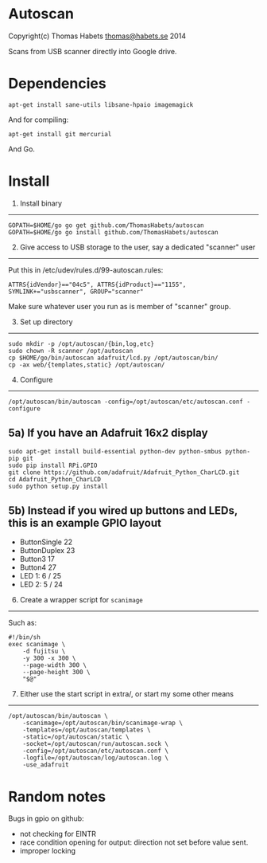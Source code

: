 Autoscan
========

Copyright(c) Thomas Habets <thomas@habets.se> 2014

Scans from USB scanner directly into Google drive.


Dependencies
============
```
apt-get install sane-utils libsane-hpaio imagemagick
```

And for compiling:
```
apt-get install git mercurial
```
And Go.


Install
=======

1) Install binary
-----------------
```
GOPATH=$HOME/go go get github.com/ThomasHabets/autoscan
GOPATH=$HOME/go go install github.com/ThomasHabets/autoscan
```

2) Give access to USB storage to the user, say a dedicated "scanner" user
-------------------------------------------------------------------------
Put this in /etc/udev/rules.d/99-autoscan.rules:
```
ATTRS{idVendor}=="04c5", ATTRS{idProduct}=="1155", SYMLINK+="usbscanner", GROUP="scanner"
```
Make sure whatever user you run as is member of "scanner" group.

3) Set up directory
------------
```
sudo mkdir -p /opt/autoscan/{bin,log,etc}
sudo chown -R scanner /opt/autoscan
cp $HOME/go/bin/autoscan adafruit/lcd.py /opt/autoscan/bin/
cp -ax web/{templates,static} /opt/autoscan/
```

4) Configure
------------
```
/opt/autoscan/bin/autoscan -config=/opt/autoscan/etc/autoscan.conf -configure
```

5a) If you have an Adafruit 16x2 display
---------------------------------------
```
sudo apt-get install build-essential python-dev python-smbus python-pip git
sudo pip install RPi.GPIO
git clone https://github.com/adafruit/Adafruit_Python_CharLCD.git
cd Adafruit_Python_CharLCD
sudo python setup.py install
```

5b) Instead if you wired up buttons and LEDs, this is an example GPIO layout
----------------------------------------------------------------------------
  * ButtonSingle   22
  * ButtonDuplex   23
  * Button3        17
  * Button4        27
  * LED 1:         6 / 25
  * LED 2:         5 / 24

6) Create a wrapper script for ```scanimage```
----------------------------------------------
Such as:
```
#!/bin/sh
exec scanimage \
    -d fujitsu \
    -y 300 -x 300 \
    --page-width 300 \
    --page-height 300 \
    "$@"
```

7) Either use the start script in extra/, or start my some other means
----------------------------------------------------------------------
```
/opt/autoscan/bin/autoscan \
    -scanimage=/opt/autoscan/bin/scanimage-wrap \
    -templates=/opt/autoscan/templates \
    -static=/opt/autoscan/static \
    -socket=/opt/autoscan/run/autoscan.sock \
    -config=/opt/autoscan/etc/autoscan.conf \
    -logfile=/opt/autoscan/log/autoscan.log \
    -use_adafruit
```


Random notes
============
Bugs in gpio on github:
* not checking for EINTR
* race condition opening for output: direction not set before value sent.
* improper locking

